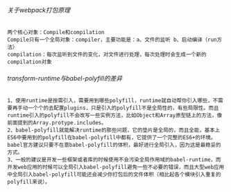 ###### 关于webpack打包原理

    两个核心对象：Compile和compilation
    Compile只有一个全局对象：compiler，主要功能是：a、文件的监听 b、启动编译（run方法）
    compilation：每次监听到文件的变化，对文件进行处理，每次处理时会生成一个新的compilation对象
  
###### transform-runtime与babel-polyfill的差异

    1、使用runtime是按需引入，需要用到哪些polyfill，runtime就自动帮你引入哪些，不需要再手动一个个的去配置plugins，只是引入的polyfill不是全局性的，有些局限性。而且runtime引入的polyfill不会改写一些实例方法，比如Object和Array原型链上的方法，像前面提到的Array.protype.includes。
    2、babel-polyfill就能解决runtime的那些问题，它的垫片是全局的，而且全能，基本上ES6中要用到的polyfill在babel-polyfill中都有，它提供了一个完整的ES6+的环境。babel官方建议只要不在意babel-polyfill的体积，最好进行全局引入，因为这是最稳妥的方式。
    3、一般的建议是开发一些框架或者库的时候使用不会污染全局作用域的babel-runtime，而开发web应用的时候可以全局引入babel-polyfill避免一些不必要的错误，而且大型web应用中全局引入babel-polyfill可能还会减少你打包后的文件体积（相比起各个模块引入重复的polyfill来说）。